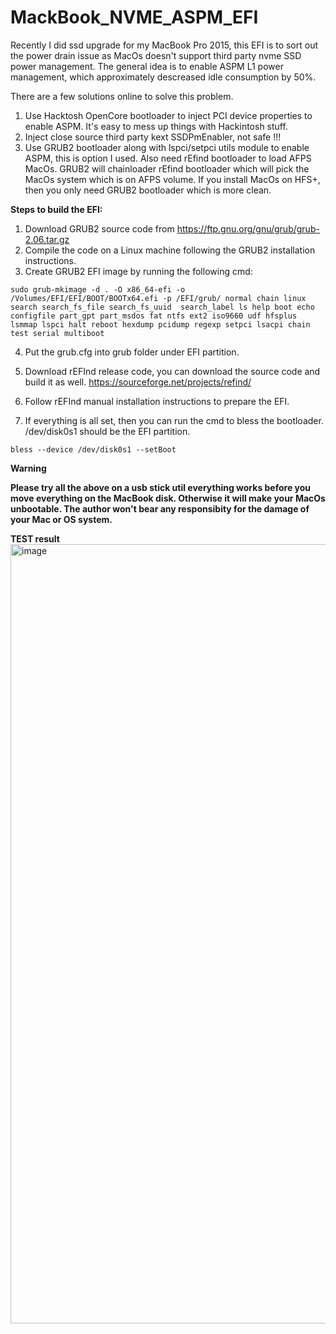 # MackBook_NVME_ASPM_EFI

Recently I did ssd upgrade for my MacBook Pro 2015, this EFI is to sort out the power drain issue as MacOs doesn't support third party nvme SSD power management. The general idea is to enable ASPM L1 power management, which approximately descreased idle consumption by 50%.

There are a few solutions online to solve this problem.
1. Use Hacktosh OpenCore bootloader to inject PCI device properties to enable ASPM. It's easy to mess up things with Hackintosh stuff.
2. Inject close source third party kext SSDPmEnabler, not safe !!!
3. Use GRUB2 bootloader along with lspci/setpci utils module to enable ASPM, this is option I used. Also need rEfind bootloader to load AFPS MacOs. GRUB2 will chainloader rEfind bootloader which will pick the MacOs system which is on AFPS volume. If you install MacOs on HFS+, then you only need GRUB2 bootloader which is more clean.

**Steps to build the EFI:**

1. Download GRUB2 source code from https://ftp.gnu.org/gnu/grub/grub-2.06.tar.gz
2. Compile the code on a Linux machine following the GRUB2 installation instructions.
3. Create GRUB2 EFI image by running the following cmd:
```
sudo grub-mkimage -d . -O x86_64-efi -o /Volumes/EFI/EFI/BOOT/BOOTx64.efi -p /EFI/grub/ normal chain linux search search_fs_file search_fs_uuid  search_label ls help boot echo configfile part_gpt part_msdos fat ntfs ext2 iso9660 udf hfsplus lsmmap lspci halt reboot hexdump pcidump regexp setpci lsacpi chain test serial multiboot
```
4. Put the grub.cfg into grub folder under EFI partition.
5. Download rEFInd release code, you can download the source code and build it as well.
   https://sourceforge.net/projects/refind/
   
6. Follow rEFInd manual installation instructions to prepare the EFI.
7. If everything is all set, then you can run the cmd to bless the bootloader. /dev/disk0s1 should be the EFI partition.
```
bless --device /dev/disk0s1 --setBoot
```

**Warning**

**Please try all the above on a usb stick util everything works before you move everything on the MacBook disk. Otherwise it will make your MacOs unbootable. The author won't bear any responsibity for the damage of your Mac or OS system.**

**TEST result**
<img width="1247" alt="image" src="https://user-images.githubusercontent.com/16056492/162120946-9720a696-100d-447f-bd7f-6cf900e3191a.png">
